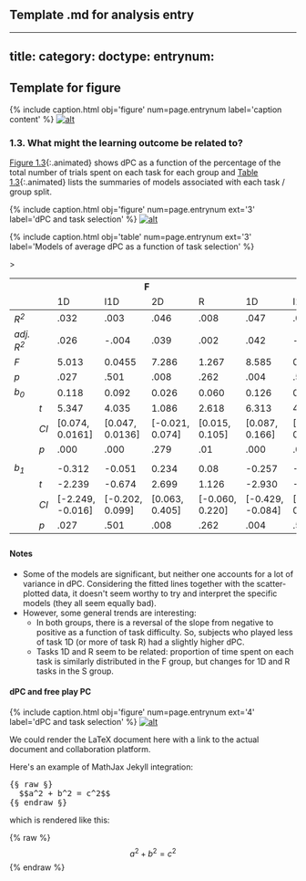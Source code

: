 ## Template .md for analysis entry

---
title:
category:
doctype:
entrynum:
---

## Template for figure

{% include caption.html 
    obj='figure' 
    num=page.entrynum 
    label='caption content' %}
[![alt]({{site.baseurl}}/img_compressed/file.name)]({{site.baseurl}}/img/file.name)

### 1.3. What might the learning outcome be related to?
[Figure 1.3](#f-1-3){:.animated} shows dPC as a function of the percentage of the total number of trials spent on each task for each group and [Table 1.3](#t-1-3){:.animated} lists the summaries of models associated with each task / group split.

{% include caption.html 
    obj='figure' 
    num=page.entrynum
    ext='3'
    label='dPC and task selection' %}
[![alt]({{site.baseurl}}/img_compressed/correlates_of_dpc.svg)]({{site.baseurl}}/img/correlates_of_dpc.svg)

{% include caption.html 
    obj='table' 
    num=page.entrynum
    ext='3'
    label='Models of average dPC as a function of task selection' %}
<table class="apa">
    <thead>
        <tr>
            <th></th>
            <th></th>
            <th colspan="4">F</th>
            <th colspan="4">S</th>
        </tr>
    </thead>
    <thead>
        <tr>
            <td></td>
            <td></td>
            <td><bold>1D</bold></td>
            <td><bold>I1D</bold></td>
            <td><bold>2D</bold></td>
            <td><bold>R</bold></td>
            <td><bold>1D</bold></td>
            <td><bold>I1D</bold></td>
            <td><bold>2D</bold></td>
            <td><bold>R</bold></td>
        </tr>
    </thead>
    <tbody>
        <tr>
            <td><span style="font-style:italic">R<sup>2</sup></span></td>
            <td></td>
            <td>.032</td>
            <td>.003</td>
            <td>.046</td>
            <td>.008</td>
            <td>.047</td>
            <td>.002</td>
            <td>.001</td>
            <td>.026</td>
        </tr>
        <tr>
            <td><span style="font-style:italic">adj. R<sup>2</sup></span></td>
            <td></td>
            <td>.026</td>
            <td>-.004</td>
            <td>.039</td>
            <td>.002</td>
            <td>.042</td>
            <td>-.004</td>
            <td>-.004</td>
            <td>.021</td>
        </tr>
        <tr>
            <td><span style="font-style:italic">F</span></td>
            <td></td>
            <td>5.013</td>
            <td>0.0455</td>
            <td>7.286</td>
            <td>1.267</td>
            <td>8.585</td>
            <td>0.352</td>
            <td>0.252</td>
            <td>4.722</td>
        </tr>
        <tr>
            <td><span style="font-style:italic">p</span></td>
            <td></td>
            <td>.027</td>
            <td>.501</td>
            <td>.008</td>
            <td>.262</td>
            <td>.004</td>
            <td>.554</td>
            <td>.616</td>
            <td>.031</td>
        </tr>
        <tr>
            <td><span style="font-style:italic">b<sub>0</sub></span></td>
            <td></td>
            <td>0.118</td>
            <td>0.092</td>
            <td>0.026</td>
            <td>0.060</td>
            <td>0.126</td>
            <td>0.095</td>
            <td>0.073</td>
            <td>0.031</td>
        </tr>
        <tr>
            <td></td>
            <td><span style="font-style:italic">t</span></td>
            <td>5.347</td>
            <td>4.035</td>
            <td>1.086</td>
            <td>2.618</td>
            <td>6.313</td>
            <td>4.151</td>
            <td>2.610</td>
            <td>1.077</td>
        </tr>
        <tr>
            <td></td>
            <td><span style="font-style:italic">CI</span></td>
            <td>[0.074, 0.0161]</td>
            <td>[0.047, 0.0136]</td>
            <td>[-0.021, 0.074]</td>
            <td>[0.015, 0.105]</td>
            <td>[0.087, 0.166]</td>
            <td>[0.050, 0.141]</td>
            <td>[0.018, 0.128]</td>
            <td>[-0.026, 0.087]</td>
        </tr>
        <tr>
            <td></td>
            <td><span style="font-style:italic">p</span></td>
            <td>.000</td>
            <td>.000</td>
            <td>.279</td>
            <td>.01</td>
            <td>.000</td>
            <td>.000</td>
            <td>.010</td>
            <td>0.283</td>
        </tr>
        <tr><td></td></tr>
        <tr>
            <td><span style="font-style:italic">b<sub>1</sub></span></td>
            <td></td>
            <td>-0.312</td>
            <td>-0.051</td>
            <td>0.234</td>
            <td>0.08</td>
            <td>-0.257</td>
            <td>-0.054</td>
            <td>0.047</td>
            <td>0.0139</td>
        </tr>
        <tr>
            <td></td>
            <td><span style="font-style:italic">t</span></td>
            <td>-2.239</td>
            <td>-0.674</td>
            <td>2.699</td>
            <td>1.126</td>
            <td>-2.930</td>
            <td>-0.593</td>
            <td>0.502</td>
            <td>2.173</td>
        </tr>
        <tr>
            <td></td>
            <td><span style="font-style:italic">CI</span></td>
            <td>[-2.249, -0.016]</td>
            <td>[-0.202, 0.099]</td>
            <td>[0.063, 0.405]</td>
            <td>[-0.060, 0.220]</td>
            <td>[-0.429, -0.084]</td>
            <td>[-0.232, 0.125]</td>
            <td>[-0.139, 0.234]</td>
            <td>[0.013, 0.265]</td>
        </tr>
        <tr>
            <td></td>
            <td><span style="font-style:italic">p</span></td>
            <td>.027</td>
            <td>.501</td>
            <td>.008</td>
            <td>.262</td>
            <td>.004</td>
            <td>.554</td>
            <td>.616</td>
            <td>0.031</td>
        </tr>
    </tbody>
    <tfoot>
        <tr>>
            <td colspan='10'></td>
        </tr>
    </tfoot>
</table>

#### Notes
- Some of the models are significant, but neither one accounts for a lot of variance in dPC. Considering the fitted lines together with the scatter-plotted data, it doesn't seem worthy to try and interpret the specific models (they all seem equally bad).
- However, some general trends are interesting:
    - In both groups, there is a reversal of the slope from negative to positive as a function of task difficulty. So, subjects who played less of task 1D (or more of task R) had a slightly higher dPC.
    - Tasks 1D and R seem to be related: proportion of time spent on each task is similarly distributed in the F group, but changes for 1D and R tasks in the S group.
    
#### dPC and free play PC

{% include caption.html 
    obj='figure' 
    num=page.entrynum
    ext='4'
    label='dPC and task selection' %}
[![alt]({{site.baseurl}}/img_compressed/dpc_pc_by_task.svg)]({{site.baseurl}}/img/dpc_pc_by_task.svg)


<p>
    We could render the LaTeX document here with a link to the actual document and collaboration platform.
</p>

Here's an example of MathJax Jekyll integration:

<pre class='codeblock'>
{§ raw §}
  $$a^2 + b^2 = c^2$$
{§ endraw §}
</pre>

which is rendered like this:

{% raw %}
  $$a^2 + b^2 = c^2$$
{% endraw %}

<!--
# Baseline challenge predictions
accuracy = 0.327315914489311
{% endraw %}
</pre>
-->